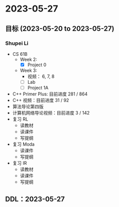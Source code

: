 # 2023-05-27
## 目标 (2023-05-20 to 2023-05-27)
### Shupei Li
- CS 61B
    - Week 2: 
        - [x] Project 0
    - Week 3:
        - 视频： 6, 7, 8
        - [ ] Lab
        - [ ] Project 1A
- C++ Primer Plus: 目前进度 281 / 864
- C++ 视频：目前进度 31 / 92
- 算法导论第四版
- 计算机网络导论视频：目前进度 3 / 142
- 复习 RL
    - 读教材
    - 读课件
    - 写提纲
- 复习 Moda
    - 读课件
    - 写提纲
- 复习 IR
    - 读教材
    - 读课件
    - 写提纲

## DDL：2023-05-27
